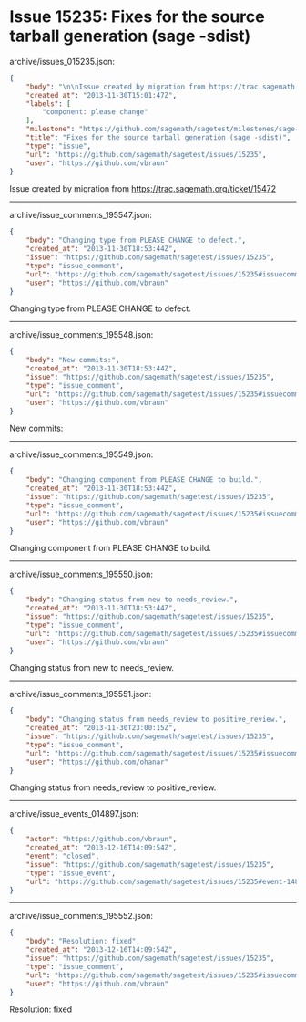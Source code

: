 # Issue 15235: Fixes for the source tarball generation (sage -sdist)

archive/issues_015235.json:
```json
{
    "body": "\n\nIssue created by migration from https://trac.sagemath.org/ticket/15472\n\n",
    "created_at": "2013-11-30T15:01:47Z",
    "labels": [
        "component: please change"
    ],
    "milestone": "https://github.com/sagemath/sagetest/milestones/sage-6.0",
    "title": "Fixes for the source tarball generation (sage -sdist)",
    "type": "issue",
    "url": "https://github.com/sagemath/sagetest/issues/15235",
    "user": "https://github.com/vbraun"
}
```


Issue created by migration from https://trac.sagemath.org/ticket/15472





---

archive/issue_comments_195547.json:
```json
{
    "body": "Changing type from PLEASE CHANGE to defect.",
    "created_at": "2013-11-30T18:53:44Z",
    "issue": "https://github.com/sagemath/sagetest/issues/15235",
    "type": "issue_comment",
    "url": "https://github.com/sagemath/sagetest/issues/15235#issuecomment-195547",
    "user": "https://github.com/vbraun"
}
```

Changing type from PLEASE CHANGE to defect.



---

archive/issue_comments_195548.json:
```json
{
    "body": "New commits:",
    "created_at": "2013-11-30T18:53:44Z",
    "issue": "https://github.com/sagemath/sagetest/issues/15235",
    "type": "issue_comment",
    "url": "https://github.com/sagemath/sagetest/issues/15235#issuecomment-195548",
    "user": "https://github.com/vbraun"
}
```

New commits:



---

archive/issue_comments_195549.json:
```json
{
    "body": "Changing component from PLEASE CHANGE to build.",
    "created_at": "2013-11-30T18:53:44Z",
    "issue": "https://github.com/sagemath/sagetest/issues/15235",
    "type": "issue_comment",
    "url": "https://github.com/sagemath/sagetest/issues/15235#issuecomment-195549",
    "user": "https://github.com/vbraun"
}
```

Changing component from PLEASE CHANGE to build.



---

archive/issue_comments_195550.json:
```json
{
    "body": "Changing status from new to needs_review.",
    "created_at": "2013-11-30T18:53:44Z",
    "issue": "https://github.com/sagemath/sagetest/issues/15235",
    "type": "issue_comment",
    "url": "https://github.com/sagemath/sagetest/issues/15235#issuecomment-195550",
    "user": "https://github.com/vbraun"
}
```

Changing status from new to needs_review.



---

archive/issue_comments_195551.json:
```json
{
    "body": "Changing status from needs_review to positive_review.",
    "created_at": "2013-11-30T23:00:15Z",
    "issue": "https://github.com/sagemath/sagetest/issues/15235",
    "type": "issue_comment",
    "url": "https://github.com/sagemath/sagetest/issues/15235#issuecomment-195551",
    "user": "https://github.com/ohanar"
}
```

Changing status from needs_review to positive_review.



---

archive/issue_events_014897.json:
```json
{
    "actor": "https://github.com/vbraun",
    "created_at": "2013-12-16T14:09:54Z",
    "event": "closed",
    "issue": "https://github.com/sagemath/sagetest/issues/15235",
    "type": "issue_event",
    "url": "https://github.com/sagemath/sagetest/issues/15235#event-14897"
}
```



---

archive/issue_comments_195552.json:
```json
{
    "body": "Resolution: fixed",
    "created_at": "2013-12-16T14:09:54Z",
    "issue": "https://github.com/sagemath/sagetest/issues/15235",
    "type": "issue_comment",
    "url": "https://github.com/sagemath/sagetest/issues/15235#issuecomment-195552",
    "user": "https://github.com/vbraun"
}
```

Resolution: fixed
